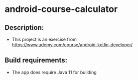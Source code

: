 # android-course-calculator

## Description:
- This project is an exercise from https://www.udemy.com/course/android-kotlin-developer/

## Build requirements:
- The app does require Java 11 for building
